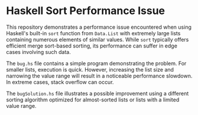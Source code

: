 # Haskell Sort Performance Issue

This repository demonstrates a performance issue encountered when using Haskell's built-in `sort` function from `Data.List` with extremely large lists containing numerous elements of similar values. While `sort` typically offers efficient merge sort-based sorting, its performance can suffer in edge cases involving such data.

The `bug.hs` file contains a simple program demonstrating the problem.  For smaller lists, execution is quick. However, increasing the list size and narrowing the value range will result in a noticeable performance slowdown. In extreme cases, stack overflow can occur.

The `bugSolution.hs` file illustrates a possible improvement using a different sorting algorithm optimized for almost-sorted lists or lists with a limited value range.